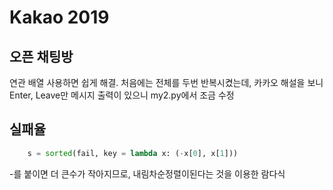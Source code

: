# Kakao 2019

## 오픈 채팅방

연관 배열 사용하면 쉽게 해결. 처음에는 전체를 두번 반복시켰는데, 카카오 해설을 보니 Enter, Leave만 메시지 출력이 있으니 my2.py에서 조금 수정

## 실패율

```python
    s = sorted(fail, key = lambda x: (-x[0], x[1]))
```

-를 붙이면 더 큰수가 작아지므로, 내림차순정렬이된다는 것을 이용한 람다식